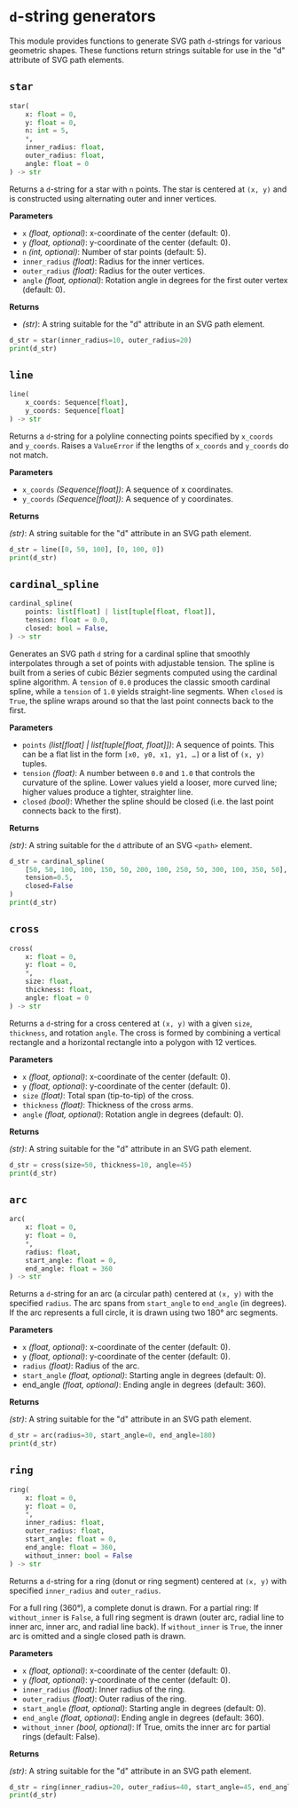 # `d`-string generators

This module provides functions to generate SVG path `d`-strings for various geometric shapes. These functions return strings suitable for use in the "d" attribute of SVG path elements.

## <span class="func"></span>`star`

```py
star(
    x: float = 0,
    y: float = 0,
    n: int = 5,
    *, 
    inner_radius: float,
    outer_radius: float,
    angle: float = 0
) -> str
```

Returns a `d`-string for a star with `n` points. The star is centered at `(x, y)` and is constructed using alternating outer and inner vertices.

<span class="param">**Parameters**</span>

- `x` *(float, optional)*: x-coordinate of the center (default: 0).
- `y` *(float, optional)*: y-coordinate of the center (default: 0).
- `n` *(int, optional)*: Number of star points (default: 5).
- `inner_radius` *(float)*: Radius for the inner vertices.
- `outer_radius` *(float)*: Radius for the outer vertices.
- `angle` *(float, optional)*: Rotation angle in degrees for the first outer vertex (default: 0).

<span class="returns">**Returns**</span>

- *(str)*: A string suitable for the "d" attribute in an SVG path element.

```py
d_str = star(inner_radius=10, outer_radius=20)
print(d_str)
```

## <span class="func"></span>`line`

```py
line(
    x_coords: Sequence[float],
    y_coords: Sequence[float]
) -> str
```

Returns a `d`-string for a polyline connecting points specified by `x_coords` and `y_coords`.
Raises a `ValueError` if the lengths of `x_coords` and `y_coords` do not match.

<span class="param">**Parameters**</span>

- `x_coords` *(Sequence[float])*: A sequence of x coordinates.
- `y_coords` *(Sequence[float])*: A sequence of y coordinates.

<span class="returns">**Returns**</span>

*(str)*: A string suitable for the "d" attribute in an SVG path element.

```py
d_str = line([0, 50, 100], [0, 100, 0])
print(d_str)
```

## <span class="func"></span>`cardinal_spline`

```py
cardinal_spline(
    points: list[float] | list[tuple[float, float]],
    tension: float = 0.0,
    closed: bool = False,
) -> str
```

Generates an SVG path `d` string for a cardinal spline that smoothly interpolates through a set of points with adjustable tension. The spline is built from a series of cubic Bézier segments computed using the cardinal spline algorithm. A `tension` of `0.0` produces the classic smooth cardinal spline, while a `tension` of `1.0` yields straight-line segments. When `closed` is `True`, the spline wraps around so that the last point connects back to the first.

<span class="param">**Parameters**</span>

- `points` *(list[float] | list[tuple[float, float]])*: A sequence of points. This can be a flat list in the form `[x0, y0, x1, y1, …]` or a list of `(x, y)` tuples.
- `tension` *(float)*: A number between `0.0` and `1.0` that controls the curvature of the spline. Lower values yield a looser, more curved line; higher values produce a tighter, straighter line.
- `closed` *(bool)*: Whether the spline should be closed (i.e. the last point connects back to the first).

<span class="returns">**Returns**</span>

*(str)*: A string suitable for the `d` attribute of an SVG `<path>` element.

```py
d_str = cardinal_spline(
    [50, 50, 100, 100, 150, 50, 200, 100, 250, 50, 300, 100, 350, 50],
    tension=0.5,
    closed=False
)
print(d_str)
```

## <span class="func"></span>`cross`

```py
cross(
    x: float = 0,
    y: float = 0,
    *,
    size: float,
    thickness: float,
    angle: float = 0
) -> str
```

Returns a `d`-string for a cross centered at `(x, y)` with a given `size`, `thickness`, and rotation `angle`.
The cross is formed by combining a vertical rectangle and a horizontal rectangle into a polygon with 12 vertices.

<span class="param">**Parameters**</span>

- `x` *(float, optional)*: x-coordinate of the center (default: 0).
- `y` *(float, optional)*: y-coordinate of the center (default: 0).
- `size` *(float)*: Total span (tip-to-tip) of the cross.
- `thickness` *(float)*: Thickness of the cross arms.
- `angle` *(float, optional)*: Rotation angle in degrees (default: 0).

<span class="returns">**Returns**</span>

*(str)*: A string suitable for the "d" attribute in an SVG path element.

```py
d_str = cross(size=50, thickness=10, angle=45)
print(d_str)
```

## <span class="func"></span>`arc`

```py
arc(
    x: float = 0,
    y: float = 0,
    *,
    radius: float,
    start_angle: float = 0,
    end_angle: float = 360
) -> str
```

Returns a `d`-string for an arc (a circular path) centered at `(x, y)` with the specified `radius`.
The arc spans from `start_angle` to `end_angle` (in degrees). If the arc represents a full circle, it is drawn using two 180° arc segments.

<span class="param">**Parameters**</span>

- `x` *(float, optional)*: x-coordinate of the center (default: 0).
- `y` *(float, optional)*: y-coordinate of the center (default: 0).
- `radius` *(float)*: Radius of the arc.
- ``start_angle`` *(float, optional)*: Starting angle in degrees (default: 0).
- end_angle *(float, optional)*: Ending angle in degrees (default: 360).

<span class="returns">**Returns**</span>

*(str)*: A string suitable for the "d" attribute in an SVG path element.

```py
d_str = arc(radius=30, start_angle=0, end_angle=180)
print(d_str)
```

## <span class="func"></span>`ring`

```py
ring(
    x: float = 0,
    y: float = 0,
    *,
    inner_radius: float,
    outer_radius: float,
    start_angle: float = 0,
    end_angle: float = 360,
    without_inner: bool = False
) -> str
```

Returns a `d`-string for a ring (donut or ring segment) centered at `(x, y)` with specified `inner_radius` and `outer_radius`.

For a full ring (360°), a complete donut is drawn.
For a partial ring:
If `without_inner` is `False`, a full ring segment is drawn (outer arc, radial line to inner arc, inner arc, and radial line back).
If `without_inner` is `True`, the inner arc is omitted and a single closed path is drawn.

<span class="param">**Parameters**</span>

- `x` *(float, optional)*: x-coordinate of the center (default: 0).
- `y` *(float, optional)*: y-coordinate of the center (default: 0).
- `inner_radius` *(float)*: Inner radius of the ring.
- `outer_radius` *(float)*: Outer radius of the ring.
- `start_angle` *(float, optional)*: Starting angle in degrees (default: 0).
- `end_angle` *(float, optional)*: Ending angle in degrees (default: 360).
- `without_inner` *(bool, optional)*: If True, omits the inner arc for partial rings (default: False).

<span class="returns">**Returns**</span>

*(str)*: A string suitable for the "d" attribute in an SVG path element.

```py
d_str = ring(inner_radius=20, outer_radius=40, start_angle=45, end_angle=315)
print(d_str)
```
